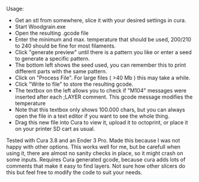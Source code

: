Usage:

- Get an stl from somewhere, slice it with your desired settings in cura.
- Start Woodgrain.exe
- Open the resulting .gcode file 
- Enter the minimum and max. temperature that should be used, 200/210 to 240 should be fine for most filaments.
- Click "generate preview" until there is a pattern you like or enter a seed to generate a specific pattern. 
- The bottom left shows the seed used, you can remember this to print different parts with the same pattern.
- Click on "Process File". For large files ( >40 Mb ) this may take a while.
- Click "Write to file" to store the resulting gcode.
- The textbox on the left allows you to check if "M104" messages were inserted after each ;LAYER comment. This gcode  message modifies the temperature
- Note that this textbox only shows 100.000 chars, but you can always open the file in a text editor if you want to see the whole thing.
- Drag this new file into Cura to view it, upload it to octoprint, or place it on your printer SD cart as usual.

Tested with Cura 3.8 and an Ender 3 Pro. 
Made this because I was not happy with other options. This works well for me, but be carefull when using it, there are almost no sanity checks in place, so it might crash on some inputs.
Requires Cura generated gcode, because cura adds lots of comments that make it easy to find layers. Not sure how other slicers do this but feel free to modify the code to suit your needs.
